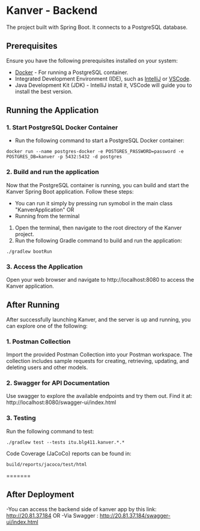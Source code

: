 # Kanver - Backend

The project built with Spring Boot. It connects to a PostgreSQL database. 

## Prerequisites

Ensure you have the following prerequisites installed on your system:

- [Docker](https://www.docker.com/get-started) - For running a PostgreSQL container.
- Integrated Development Environment (IDE), such as [IntelliJ](https://www.jetbrains.com/idea/download/?source=google&medium=cpc&campaign=EMEA_en_TR_IDEA_Branded&term=intellij&content=619479151433&gclid=CjwKCAiApuCrBhAuEiwA8VJ6JlQbcnH8jIklp-ZEi2X74TRKNA-Jz5cWjWwumwTgZQaHw7auozMrEhoCINEQAvD_BwE&section=windows) or [VSCode](https://visualstudio.microsoft.com/downloads/).
- Java Development Kit (JDK) - IntelliJ install it, VSCode will guide you to install the best version.

## Running the Application

### 1. Start PostgreSQL Docker Container

- Run the following command to start a PostgreSQL Docker container:

```
docker run --name postgres-docker -e POSTGRES_PASSWORD=password -e POSTGRES_DB=kanver -p 5432:5432 -d postgres
```

### 2. Build and run the application 
Now that the PostgreSQL container is running, you can build and start the Kanver Spring Boot application. Follow these steps:

- You can run it simply by pressing run symobol in the main class "KanverApplication"
OR
- Running from the terminal
1. Open the terminal, then navigate to the root directory of the Kanver project.
2. Run the following Gradle command to build and run the application:

```
./gradlew bootRun
```

### 3. Access the Application
Open your web browser and navigate to http://localhost:8080 to access the Kanver application.

## After Running
After successfully launching Kanver, and the server is up and running, you can explore one of the following:

### 1. Postman Collection
Import the provided Postman Collection into your Postman workspace. The collection includes sample requests for creating, retrieving, updating, and deleting users and other models.

### 2. Swagger for API Documentation

Use swagger to explore the available endpoints and try them out. Find it at:
http://localhost:8080/swagger-ui/index.html

### 3. Testing

Run the following command to test:

```
./gradlew test --tests itu.blg411.kanver.*.*
```

Code Coverage (JaCoCo) reports can be found in:

```
build/reports/jacoco/test/html
```
=======
## After Deployment

-You can access the backend side of kanver app by this link:
http://20.81.37.184
OR
-Via Swagger : http://20.81.37.184/swagger-ui/index.html
